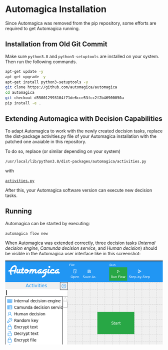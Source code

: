 # Automagica Installation

Since Automagica was removed from the pip repository, some efforts are required to get Automagica running.

## Installation from Old Git Commit

Make sure `python3.8` and `python3-setuptools` are installed on your system.
Then run the following commands.

```bash
apt-get update -y
apt-get upgrade -y
apt-get install python3-setuptools -y
git clone https://github.com/automagica/automagica
cd automagica
git checkout d550012993104f71de6cce53fcc2f2b46900050a
pip install -e .
```

## Extending Automagica with Decision Capabilities

To adapt Automagica to work with the newly created decision tasks, replace the dist-package activities.py file of your Automagica installation with the patched one avaiable in this repository.

To do so, replace (or similar depending on your system)

`/usr/local/lib/python3.8/dist-packages/automagica/activities.py`

with

[`activities.py`](./activities.py)

After this, your Automagica software version can execute new decision tasks.

## Running

Automagica can be started by executing:

`automagica flow new`

When Automagica was extended correctly, three decision tasks (*Internal decision engine*, *Camunda decision service*, and *Human decision*) should be visible in the Automagica user interface like in this screenshot:

![Automagica UI](./img/extended-automagica-ui.png "Automagica user interface with decision tasks")

